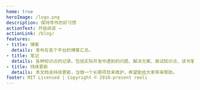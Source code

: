 ```yaml
---
home: true
heroImage: /logo.png
description: 保持写作的好习惯
actionText: 开始阅读 →
actionLink: /blog/
features:
- title: 博客
  details: 发布在各个平台的博客汇总。
- title: 笔记
  details: 各种知识点的记录。包括实际开发中遇到的问题、解决方案、面试知识点、读书笔记等内容，范围较广。
- title: 持续更新
  details: 本文档会持续更新，当做一个长期项目来维护，希望能给大家带来帮助。
footer: MIT Licensed | Copyright © 2018-present reeli
---
```

